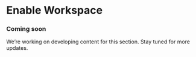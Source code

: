 # Enable Workspace

### Coming soon

We’re working on developing content for this section. Stay tuned for more updates.
